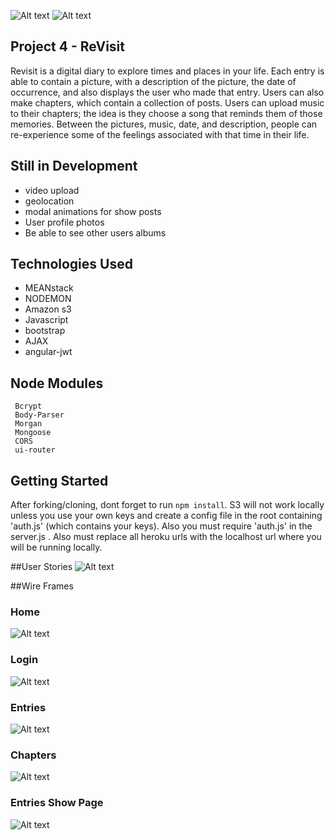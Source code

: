 ![Alt text](/assets/revisit1.png)
![Alt text](/assets/revisit2.png)

## Project 4 - ReVisit
Revisit is a digital diary to explore times and places in your life. Each entry is able to contain a picture, with a description of the picture, the date of occurrence, and also displays the user who made that entry. Users can also make chapters, which contain a collection of posts. Users can upload music to their chapters; the idea is they choose a song that reminds them of those memories. Between the pictures, music, date, and description, people can re-experience some of the feelings associated with that time in their life.

## Still in Development
* video upload
* geolocation
* modal animations for show posts
* User profile photos
* Be able to see other users albums

## Technologies Used
* MEANstack
* NODEMON
* Amazon s3
* Javascript
* bootstrap
* AJAX
* angular-jwt

##  Node Modules
	 Bcrypt
	 Body-Parser
	 Morgan
	 Mongoose
	 CORS
	 ui-router
	 
## Getting Started
After forking/cloning, dont forget to run `npm install`. S3 will not work locally unless you use your own keys and create a config file in the root containing 'auth.js' (which contains your keys). Also you must require 'auth.js' in the server.js . Also must replace all heroku urls with the localhost url where you will be running locally.

##User Stories
![Alt text](/assets/userstories.png)


##Wire Frames

### Home
![Alt text](/assets/IMG_6186.JPG)

### Login
![Alt text](/assets/IMG_6185.JPG)

### Entries
![Alt text](/assets/IMG_6188.JPG)

### Chapters
![Alt text](/assets/IMG_6188.JPG)

### Entries Show Page
![Alt text](/assets/IMG_6189.JPG)



